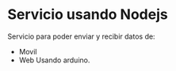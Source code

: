 # Servicio usando Nodejs
Servicio para poder enviar y recibir datos de:
- Movil
- Web
Usando arduino.
